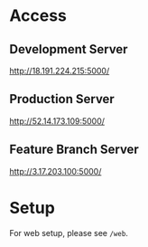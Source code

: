 # Access

## Development Server
http://18.191.224.215:5000/

## Production Server
http://52.14.173.109:5000/

## Feature Branch Server
http://3.17.203.100:5000/

# Setup

For web setup, please see `/web`.
